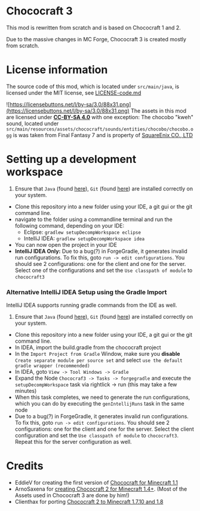 # Chococraft 3
This mod is rewritten from scratch and is based on Chococraft 1 and 2.

Due to the massive changes in MC Forge, Chococraft 3 is created mostly from scratch.

# License information
The source code of this mod, which is located under `src/main/java`, is licensed under the MIT license, see [LICENSE-code.md](LICENSE-code.md)

![https://licensebuttons.net/l/by-sa/3.0/88x31.png](https://licensebuttons.net/l/by-sa/3.0/88x31.png)
The assets in this mod are licensed under [**CC-BY-SA 4.0**](https://creativecommons.org/licenses/by-sa/4.0/)
with one exception:
The chocobo "kweh" sound, located under `src/main/resources/assets/chococraft/sounds/entities/chocobo/chocobo.ogg` is
was taken from Final Fantasy 7 and is property of [SquareEnix CO., LTD](http://www.square-enix.com/)

# Setting up a development workspace
1. Ensure that `Java` (found [here](http://www.oracle.com/technetwork/java/javase/downloads/jdk8-downloads-2133151.html)), `Git` (found [here](http://git-scm.com/)) are installed correctly on your system.
- Clone this repository into a new folder using your IDE, a git gui or the git command line.
- navigate to the folder using a commandline terminal and run the following command, depending on your IDE:
  - Eclipse: `gradlew setupDecompWorkspace eclipse`
  - IntelliJ IDEA: `gradlew setupDecompWorkspace idea`
- You can now open the project in your IDE
- **IntelliJ IDEA Only:** Due to a bug(?) in ForgeGradle, it generates invalid run configurations. To fix this, goto `run -> edit configurations`. You should see 2 configurations: one for the client and one for the server. Select one of the configurations and set the `Use classpath of module` to `chococraft3`

### Alternative IntelliJ IDEA Setup using the Gradle Import
IntelliJ IDEA supports running gradle commands from the IDE as well.
1. Ensure that `Java` (found [here](http://www.oracle.com/technetwork/java/javase/downloads/jdk8-downloads-2133151.html)), `Git` (found [here](http://git-scm.com/)) are installed correctly on your system.
- Clone this repository into a new folder using your IDE, a git gui or the git command line.
- In IDEA, import the build.gradle from the chococraft project
- In the `Import Project from Gradle` Window, make sure you **disable** `Create separate module per source set` and select `use the default gradle wrapper (recommended)`
- In IDEA, goto `View -> Tool Windows -> Gradle`
- Expand the Node `Chococraf3 -> Tasks -> forgegradle` and execute the `setupDecompWorkspace` task via rightlick -> run (this may take a few minutes)
- When this task completes, we need to generate the run configurations, which you can do by executing the `genIntellijRuns` task in the same node
- Due to a bug(?) in ForgeGradle, it generates invalid run configurations. To fix this, goto `run -> edit configurations`. You should see 2 configurations: one for the client and one for the server. Select the client configuration and set the `Use classpath of module` to `chococraft3`. Repeat this for the server configuration as well.

# Credits
* EddieV for creating the first version of [Chococraft for Minecraft 1.1](http://www.minecraftforum.net/forums/search?by-author=EddieV&page=5&search-thread-id=1280466)
* ArnoSaxena for [creating Chococraft 2 for Minecraft 1.4+](http://www.minecraftforum.net/forums/mapping-and-modding/minecraft-mods/1282382-1-6-x-1-5-x-forge-torojimas-chococraft-3-0-3). (Most of the Assets used in Chococraft 3 are done by him!)
* Clienthax for porting [Chococraft 2 to Minecraft 1.7.10 and 1.8](http://www.minecraftforum.net/forums/mapping-and-modding/minecraft-mods/2269183-1-8-clienthaxs-chococraft-2-happiness-distilled)
